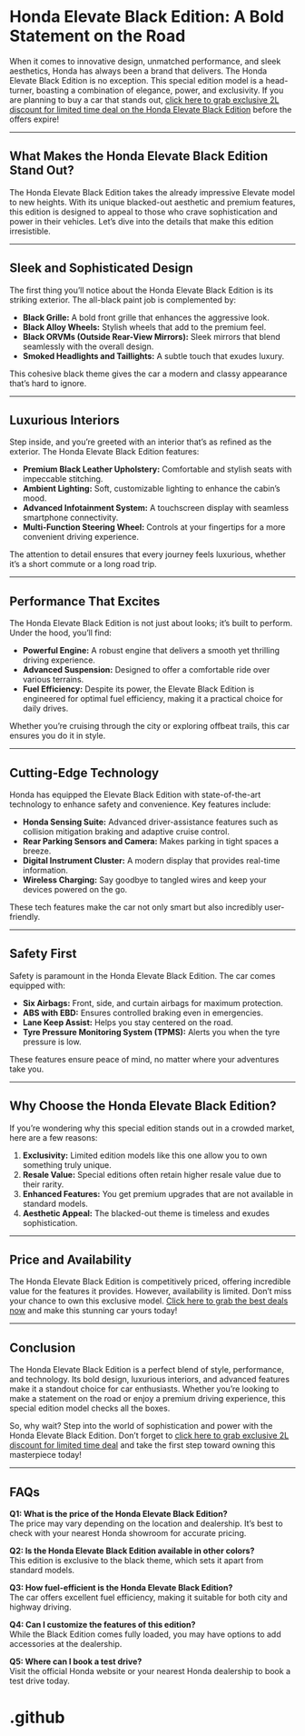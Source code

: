# Honda Elevate Black Edition: A Bold Statement on the Road

When it comes to innovative design, unmatched performance, and sleek aesthetics, Honda has always been a brand that delivers. The Honda Elevate Black Edition is no exception. This special edition model is a head-turner, boasting a combination of elegance, power, and exclusivity. If you are planning to buy a car that stands out, [click here to grab exclusive 2L discount for limited time deal on the Honda Elevate Black Edition](https://infodash.in/bank-loan-new-rules/) before the offers expire!

---

## What Makes the Honda Elevate Black Edition Stand Out?

The Honda Elevate Black Edition takes the already impressive Elevate model to new heights. With its unique blacked-out aesthetic and premium features, this edition is designed to appeal to those who crave sophistication and power in their vehicles. Let’s dive into the details that make this edition irresistible.

---

## Sleek and Sophisticated Design

The first thing you’ll notice about the Honda Elevate Black Edition is its striking exterior. The all-black paint job is complemented by:

- **Black Grille:** A bold front grille that enhances the aggressive look.
- **Black Alloy Wheels:** Stylish wheels that add to the premium feel.
- **Black ORVMs (Outside Rear-View Mirrors):** Sleek mirrors that blend seamlessly with the overall design.
- **Smoked Headlights and Taillights:** A subtle touch that exudes luxury.

This cohesive black theme gives the car a modern and classy appearance that’s hard to ignore.

---

## Luxurious Interiors

Step inside, and you’re greeted with an interior that’s as refined as the exterior. The Honda Elevate Black Edition features:

- **Premium Black Leather Upholstery:** Comfortable and stylish seats with impeccable stitching.
- **Ambient Lighting:** Soft, customizable lighting to enhance the cabin’s mood.
- **Advanced Infotainment System:** A touchscreen display with seamless smartphone connectivity.
- **Multi-Function Steering Wheel:** Controls at your fingertips for a more convenient driving experience.

The attention to detail ensures that every journey feels luxurious, whether it’s a short commute or a long road trip.

---

## Performance That Excites

The Honda Elevate Black Edition is not just about looks; it’s built to perform. Under the hood, you’ll find:

- **Powerful Engine:** A robust engine that delivers a smooth yet thrilling driving experience.
- **Advanced Suspension:** Designed to offer a comfortable ride over various terrains.
- **Fuel Efficiency:** Despite its power, the Elevate Black Edition is engineered for optimal fuel efficiency, making it a practical choice for daily drives.

Whether you’re cruising through the city or exploring offbeat trails, this car ensures you do it in style.

---

## Cutting-Edge Technology

Honda has equipped the Elevate Black Edition with state-of-the-art technology to enhance safety and convenience. Key features include:

- **Honda Sensing Suite:** Advanced driver-assistance features such as collision mitigation braking and adaptive cruise control.
- **Rear Parking Sensors and Camera:** Makes parking in tight spaces a breeze.
- **Digital Instrument Cluster:** A modern display that provides real-time information.
- **Wireless Charging:** Say goodbye to tangled wires and keep your devices powered on the go.

These tech features make the car not only smart but also incredibly user-friendly.

---

## Safety First

Safety is paramount in the Honda Elevate Black Edition. The car comes equipped with:

- **Six Airbags:** Front, side, and curtain airbags for maximum protection.
- **ABS with EBD:** Ensures controlled braking even in emergencies.
- **Lane Keep Assist:** Helps you stay centered on the road.
- **Tyre Pressure Monitoring System (TPMS):** Alerts you when the tyre pressure is low.

These features ensure peace of mind, no matter where your adventures take you.

---

## Why Choose the Honda Elevate Black Edition?

If you’re wondering why this special edition stands out in a crowded market, here are a few reasons:

1. **Exclusivity:** Limited edition models like this one allow you to own something truly unique.
2. **Resale Value:** Special editions often retain higher resale value due to their rarity.
3. **Enhanced Features:** You get premium upgrades that are not available in standard models.
4. **Aesthetic Appeal:** The blacked-out theme is timeless and exudes sophistication.

---

## Price and Availability

The Honda Elevate Black Edition is competitively priced, offering incredible value for the features it provides. However, availability is limited. Don’t miss your chance to own this exclusive model. [Click here to grab the best deals now](#) and make this stunning car yours today!

---

## Conclusion

The Honda Elevate Black Edition is a perfect blend of style, performance, and technology. Its bold design, luxurious interiors, and advanced features make it a standout choice for car enthusiasts. Whether you’re looking to make a statement on the road or enjoy a premium driving experience, this special edition model checks all the boxes.

So, why wait? Step into the world of sophistication and power with the Honda Elevate Black Edition. Don’t forget to [click here to grab exclusive 2L discount for limited time deal](https://infodash.in/bank-loan-new-rules/) and take the first step toward owning this masterpiece today!

---

## FAQs

**Q1: What is the price of the Honda Elevate Black Edition?**  
The price may vary depending on the location and dealership. It’s best to check with your nearest Honda showroom for accurate pricing.

**Q2: Is the Honda Elevate Black Edition available in other colors?**  
This edition is exclusive to the black theme, which sets it apart from standard models.

**Q3: How fuel-efficient is the Honda Elevate Black Edition?**  
The car offers excellent fuel efficiency, making it suitable for both city and highway driving.

**Q4: Can I customize the features of this edition?**  
While the Black Edition comes fully loaded, you may have options to add accessories at the dealership.

**Q5: Where can I book a test drive?**  
Visit the official Honda website or your nearest Honda dealership to book a test drive today.

# .github
